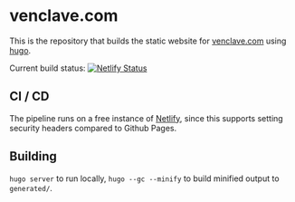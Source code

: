 venclave.com
============

This is the repository that builds the static website for [venclave.com](https://venclave.com/) using [hugo](https://gohugo.io/).

Current build status:
[![Netlify Status](https://api.netlify.com/api/v1/badges/620e02cd-7598-4e31-9f82-afde33c232b4/deploy-status)](https://app.netlify.com/sites/naughty-roentgen-93834e/deploys)

CI / CD
-------
The pipeline runs on a free instance of [Netlify](https://www.netlify.com/), since this supports setting security headers compared to Github Pages.

Building
--------
`hugo server` to run locally, `hugo --gc --minify` to build minified output to `generated/`.
